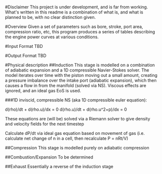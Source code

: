 #Disclaimer
This project is under development, and is far from working. What's written in this readme is a combination of what is, and what is planned to be, with no clear distinction given.

#Overview
Given a set of parameters such as bore, stroke, port area, compression ratio, etc, this program produces a series of tables describing the engine power curves at various conditions.

#Input Format
TBD

#Output Format
TBD

#Physical description
##Induction
This stage is modelled on a combination of adiabatic expansion and a 1D compressible Navier-Stokes solver. The model iterates over time with the piston moving out a small amount, creating a pressure imbalance over the intake port (adiabatic expansion), which then causes a flow in from the manifold (solved via NS). Viscous effects are ignored, and an ideal gas EoS is used.

###1D inviscid, compressible NS (aka 1D compressible euler equation):

d(rho)/dt + d(rho.u)/dx = 0
d(rho.u)/dt + d(rho.u^2+p)/dx = 0

These equations are (will be) solved via a Riemann solver to give density and velocity fields for the next timestep

Calculate dP/dt via ideal gas equation based on movement of gas (i.e. calculate net change of n in a cell, then recalculate P = nRt/V)

##Compression
This stage is modelled purely on adiabatic compression

##Combustion/Expansion
To be determined

##Exhaust
Essentially a reverse of the induction stage 